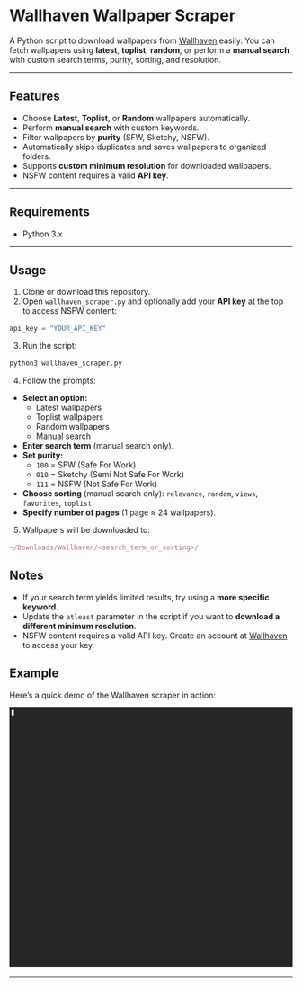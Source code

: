 # Wallhaven Wallpaper Scraper

A Python script to download wallpapers from [Wallhaven](https://wallhaven.cc/) easily. You can fetch wallpapers using **latest**, **toplist**, **random**, or perform a **manual search** with custom search terms, purity, sorting, and resolution.

---


## Features

- Choose **Latest**, **Toplist**, or **Random** wallpapers automatically.  
- Perform **manual search** with custom keywords.  
- Filter wallpapers by **purity** (SFW, Sketchy, NSFW).  
- Automatically skips duplicates and saves wallpapers to organized folders.  
- Supports **custom minimum resolution** for downloaded wallpapers.  
- NSFW content requires a valid **API key**.

---


## Requirements

- Python 3.x  
<!-- - `requests` library (`pip install requests`)   -->

---


## Usage

1. Clone or download this repository.  
2. Open `wallhaven_scraper.py` and optionally add your **API key** at the top to access NSFW content:  

```python
api_key = "YOUR_API_KEY"
```

3. Run the script:  
```python
python3 wallhaven_scraper.py
```

4. Follow the prompts:
- **Select an option:**
    - Latest wallpapers
    - Toplist wallpapers
    - Random wallpapers
    - Manual search
- **Enter search term** (manual search only).
- **Set purity:**
    - `100` = SFW (Safe For Work)
    - `010` = Sketchy (Semi Not Safe For Work)
    - `111` = NSFW (Not Safe For Work)
- **Choose sorting** (manual search only): `relevance`, `random`, `views`, `favorites`, `toplist`
- **Specify number of pages** (1 page ≈ 24 wallpapers).

5. Wallpapers will be downloaded to:
```javascript
~/Downloads/Wallhaven/<search_term_or_sorting>/
```


## Notes
- If your search term yields limited results, try using a **more specific keyword**.
- Update the `atleast` parameter in the script if you want to **download a different minimum resolution**.
- NSFW content requires a valid API key. Create an account at [Wallhaven](https://wallhaven.cc/) to access your key.


## Example
Here’s a quick demo of the Wallhaven scraper in action:

![Wallhaven Scraper Demo](screengif.gif)

---